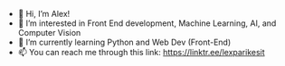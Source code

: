 - 👋 Hi, I’m Alex!
- 👀 I’m interested in Front End development, Machine Learning, AI, and Computer Vision
- 🌱 I’m currently learning Python and Web Dev (Front-End)
-  📫 You can reach me through this link: https://linktr.ee/lexparikesit

<!---
codengineer15/codengineer15 is a ✨ special ✨ repository because its `README.md` (this file) appears on your GitHub profile.
You can click the Preview link to take a look at your changes.
--->
